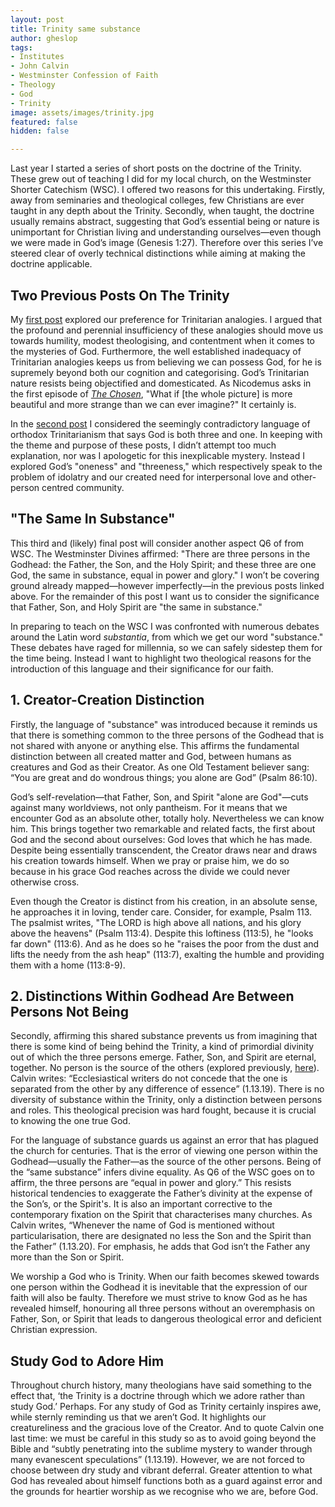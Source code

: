 ```yaml
---
layout: post
title: Trinity same substance
author: gheslop
tags:
- Institutes
- John Calvin
- Westminster Confession of Faith
- Theology
- God
- Trinity
image: assets/images/trinity.jpg
featured: false
hidden: false

---
```

Last year I started a series of short posts on the doctrine of the Trinity. These grew out of teaching I did for my local church, on the Westminster Shorter Catechism (WSC). I offered two reasons for this undertaking. Firstly, away from seminaries and theological colleges, few Christians are ever taught in any depth about the Trinity. Secondly, when taught, the doctrine usually remains abstract, suggesting that God’s essential being or nature is unimportant for Christian living and understanding ourselves—even though we were made in God’s image (Genesis 1:27). Therefore over this series I’ve steered clear of overly technical distinctions while aiming at making the doctrine applicable.

## Two Previous Posts On The Trinity

My [first post](https://rekindle.co.za/content/2021-11-09-trinitarian-analogies "Trinitarian Analogies") explored our preference for Trinitarian analogies. I argued that the profound and perennial insufficiency of these analogies should move us towards humility, modest theologising, and contentment when it comes to the mysteries of God. Furthermore, the well established inadequacy of Trinitarian analogies keeps us from believing we can possess God, for he is supremely beyond both our cognition and categorising. God’s Trinitarian nature resists being objectified and domesticated. As Nicodemus asks in the first episode of [_The Chosen_](https://www.youtube.com/c/TheChosenSeries "The Chosen on YouTube"), "What if \[the whole picture\] is more beautiful and more strange than we can ever imagine?" It certainly is.

In the [second post](https://rekindle.co.za/content/2021-12-02-trinity "Threeness and Oneness of God") I considered the seemingly contradictory language of orthodox Trinitarianism that says God is both three and one. In keeping with the theme and purpose of these posts, I didn’t attempt too much explanation, nor was I apologetic for this inexplicable mystery. Instead I explored God’s "oneness" and "threeness," which respectively speak to the problem of idolatry and our created need for interpersonal love and other-person centred community.

## "The Same In Substance"

This third and (likely) final post will consider another aspect Q6 of from WSC. The Westminster Divines affirmed: "There are three persons in the Godhead: the Father, the Son, and the Holy Spirit; and these three are one God, the same in substance, equal in power and glory." I won’t be covering ground already mapped—however imperfectly—in the previous posts linked above. For the remainder of this post I want us to consider the significance that Father, Son, and Holy Spirit are "the same in substance."

In preparing to teach on the WSC I was confronted with numerous debates around the Latin word _substantia_, from which we get our word "substance." These debates have raged for millennia, so we can safely sidestep them for the time being. Instead I want to highlight two theological reasons for the introduction of this language and their significance for our faith.

## 1. Creator-Creation Distinction

Firstly, the language of "substance" was introduced because it reminds us that there is something common to the three persons of the Godhead that is not shared with anyone or anything else. This affirms the fundamental distinction between all created matter and God, between humans as creatures and God as their Creator. As one Old Testament believer sang: “You are great and do wondrous things; you alone are God” (Psalm 86:10).

God’s self-revelation—that Father, Son, and Spirit "alone are God"—cuts against many worldviews, not only pantheism. For it means that we encounter God as an absolute other, totally holy. Nevertheless we can know him. This brings together two remarkable and related facts, the first about God and the second about ourselves: God loves that which he has made. Despite being essentially transcendent, the Creator draws near and draws his creation towards himself. When we pray or praise him, we do so because in his grace God reaches across the divide we could never otherwise cross.

Even though the Creator is distinct from his creation, in an absolute sense, he approaches it in loving, tender care. Consider, for example, Psalm 113. The psalmist writes, "The LORD is high above all nations, and his glory above the heavens" (Psalm 113:4). Despite this loftiness (113:5), he "looks far down" (113:6). And as he does so he "raises the poor from the dust and lifts the needy from the ash heap" (113:7), exalting the humble and providing them with a home (113:8-9).

## 2. Distinctions Within Godhead Are Between Persons Not Being

Secondly, affirming this shared substance prevents us from imagining that there is some kind of being behind the Trinity, a kind of primordial divinity out of which the three persons emerge. Father, Son, and Spirit are eternal, together. No person is the source of the others (explored previously, [here](https://rekindle.co.za/content/the-agency-of-definitive-sanctification-father-son-and-holy-spirit/ "Father as Monarch within Trinity")). Calvin writes: “Ecclesiastical writers do not concede that the one is separated from the other by any difference of essence” (1.13.19). There is no diversity of substance within the Trinity, only a distinction between persons and roles. This theological precision was hard fought, because it is crucial to knowing the one true God.

For the language of substance guards us against an error that has plagued the church for centuries. That is the error of viewing one person within the Godhead—usually the Father—as the source of the other persons. Being of the “same substance” infers divine equality. As Q6 of the WSC goes on to affirm, the three persons are “equal in power and glory.” This resists historical tendencies to exaggerate the Father’s divinity at the expense of the Son’s, or the Spirit's. It is also an important corrective to the contemporary fixation on the Spirit that characterises many churches. As Calvin writes, “Whenever the name of God is mentioned without particularisation, there are designated no less the Son and the Spirit than the Father” (1.13.20). For emphasis, he adds that God isn’t the Father any more than the Son or Spirit.

We worship a God who is Trinity. When our faith becomes skewed towards one person within the Godhead it is inevitable that the expression of our faith will also be faulty. Therefore we must strive to know God as he has revealed himself, honouring all three persons without an overemphasis on Father, Son, or Spirit that leads to dangerous theological error and deficient Christian expression.

## Study God to Adore Him

Throughout church history, many theologians have said something to the effect that, ‘the Trinity is a doctrine through which we adore rather than study God.’ Perhaps. For any study of God as Trinity certainly inspires awe, while sternly reminding us that we aren’t God. It highlights our creatureliness and the gracious love of the Creator. And to quote Calvin one last time: we must be careful in this study so as to avoid going beyond the Bible and “subtly penetrating into the sublime mystery to wander through many evanescent speculations” (1.13.19). However, we are not forced to choose between dry study and vibrant deferral. Greater attention to what God has revealed about himself functions both as a guard against error and the grounds for heartier worship as we recognise who we are, before God.